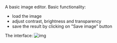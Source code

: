 A basic image editor. 
Basic functionality:
-   load the image
-   adjust contrast, brightness and transparency 
- save the result by clicking on "Save image" button

The interface:
![img](basic_image-editor/example.png)
